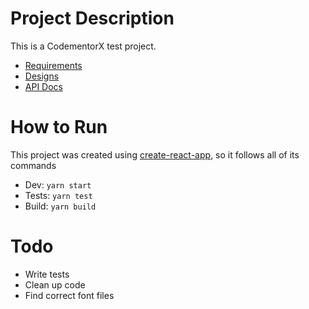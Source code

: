 # Project Description
This is a CodementorX test project.

* [Requirements](https://www.codementor.io/codementorx/draft/ix1pw4atk?utm_swu=4667)
* [Designs](https://small-project-api.herokuapp.com/mockup/web/#artboard10)
* [API Docs](https://small-project-api.herokuapp.com/api-docs)

# How to Run
This project was created using [create-react-app](https://github.com/facebook/create-react-app), so it follows all of its commands

* Dev: `yarn start`
* Tests: `yarn test`
* Build: `yarn build`

# Todo
- Write tests
- Clean up code
- Find correct font files
